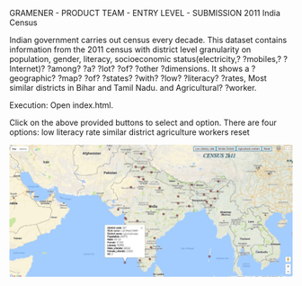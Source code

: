 GRAMENER - PRODUCT TEAM - ENTRY LEVEL - SUBMISSION
2011 India Census

Indian government carries out census every decade. This dataset contains information from the 2011 census with district 
level granularity on population, gender, literacy, socioeconomic status(electricity,? ?mobiles,? ?Internet)? ?among? ?a? ?lot? ?of? ?other 
?dimensions. It shows a ?geographic? ?map? ?of? ?states? ?with? ?low? ?literacy? ?rates, Most similar districts in Bihar and Tamil Nadu. and
Agricultural? ?worker.

Execution:
Open index.html.

Click on the above provided buttons to select and option.
There are four options:
low literacy rate
similar district
agriculture workers
reset

![Screenshot 1](https://github.com/SanthouS/Gramener-ProductTeam-EntryLevel-Submission/blob/master/index.jpg?raw=true "Index")